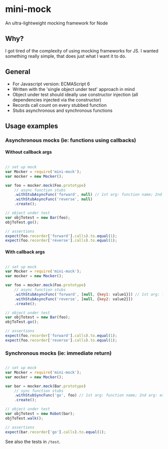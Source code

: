 # mini-mock
An ultra-lightweight mocking framework for Node

## Why?
I got tired of the complexity of using mocking frameworks for JS. I wanted something really simple, that does
just what I want it to do.

## General
- For Javascript version: ECMAScript 6
- Written with the 'single object under test' approach in mind
- Object under test should ideally use constructor injection (all dependencies injected via the constructor)
- Records call count on every stubbed function
- Stubs asynchronous and synchronous functions

## Usage examples

### Asynchronous mocks (ie: functions using callbacks)

#### Without callback args

```javascript

// set up mock
var Mocker = require('mini-mock');
var mocker = new Mocker();

var foo = mocker.mock(Foo.prototype)
    // async function stubs
    .withStubAsyncFunc('forward', null) // 1st arg: function name; 2nd arg: callback arguments (null in this case)
    .withStubAsyncFunc('reverse', null)
    .create();

// object under test
var objTotest = new Bar(foo);
objToTest.go();

// assertions
expect(foo.recorder['forward'].calls).to.equal(1);
expect(foo.recorder['reverse'].calls).to.equal(1);

```

#### With callback args

```javascript

// set up mock
var Mocker = require('mini-mock');
var mocker = new Mocker();

var foo = mocker.mock(Foo.prototype)
    // async function stubs
    .withStubAsyncFunc('forward', [null, {key1: value1}]) // 1st arg: function name; 2nd arg: callback arguments (null error; object result)
    .withStubAsyncFunc('reverse', [null, {key2: value2}])
    .create();

// object under test
var objTotest = new Bar(foo);
objToTest.go();

// assertions
expect(foo.recorder['forward'].calls).to.equal(1);
expect(foo.recorder['reverse'].calls).to.equal(1);

```

### Synchronous mocks (ie: immediate return)

```javascript

// set up mock
var Mocker = require('mini-mock');
var mocker = new Mocker();

var bar = mocker.mock(Bar.prototype)
    // sync function stubs
    .withStubSyncFunc('go', foo) // 1st arg: function name; 2nd arg: expected result
    .create();

// object under test
var objTotest = new Robot(bar);
objToTest.walk();

// assertions
expect(bar.recorder['go'].calls).to.equal(1);

```

See also the tests in `/test`.